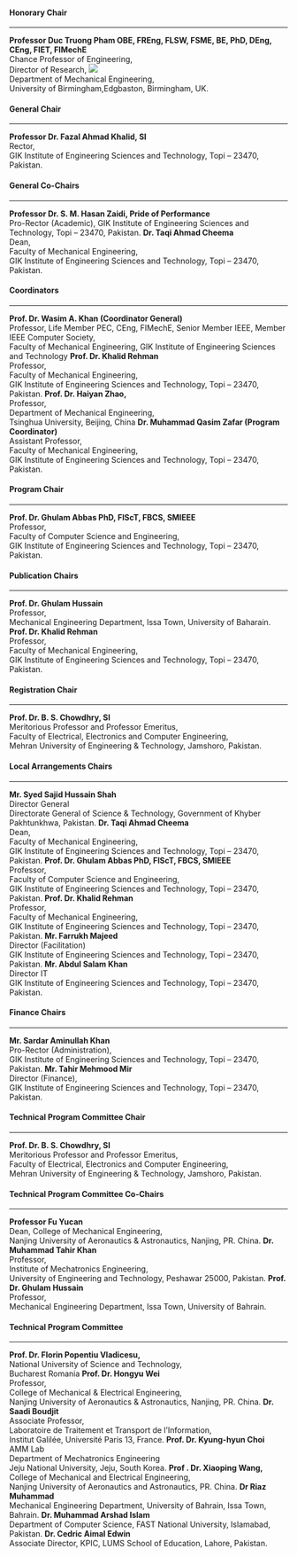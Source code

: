 #### Honorary Chair
* * *
**Professor Duc Truong Pham OBE, FREng, FLSW, FSME, BE, PhD, DEng, CEng, FIET, FIMechE**  
Chance Professor of Engineering,  
Director of Research, ![](https://giki.edu.pk/wp-content/uploads/2024/09/Picture1-1-300x275.png)  
Department of Mechanical Engineering,  
University of Birmingham,Edgbaston, Birmingham, UK.
#### General Chair
* * *
**Professor Dr. Fazal Ahmad Khalid, SI**  
Rector,  
GIK Institute of Engineering Sciences and Technology, Topi – 23470, Pakistan.
#### General Co-Chairs
* * *
**Professor Dr. S. M. Hasan Zaidi, Pride of Performance**  
Pro-Rector (Academic), GIK Institute of Engineering Sciences and Technology, Topi – 23470, Pakistan.
**Dr. Taqi Ahmad Cheema**  
Dean,  
Faculty of Mechanical Engineering,  
GIK Institute of Engineering Sciences and Technology, Topi – 23470, Pakistan.
#### Coordinators
* * *
**Prof. Dr. Wasim A. Khan (Coordinator General)**  
Professor, Life Member PEC, CEng, FIMechE, Senior Member IEEE, Member IEEE Computer Society,  
Faculty of Mechanical Engineering, GIK Institute of Engineering Sciences and Technology
**Prof. Dr. Khalid Rehman**  
Professor,  
Faculty of Mechanical Engineering,  
GIK Institute of Engineering Sciences and Technology, Topi – 23470, Pakistan.
**Prof. Dr. Haiyan Zhao,**  
Professor,  
Department of Mechanical Engineering,   
Tsinghua University, Beijing, China
**Dr. Muhammad Qasim Zafar (Program Coordinator)**  
Assistant Professor,  
Faculty of Mechanical Engineering,  
GIK Institute of Engineering Sciences and Technology, Topi – 23470, Pakistan.
#### Program Chair
* * *
**Prof. Dr. Ghulam Abbas PhD, FIScT, FBCS, SMIEEE**  
Professor,  
Faculty of Computer Science and Engineering,  
GIK Institute of Engineering Sciences and Technology, Topi – 23470, Pakistan.
#### Publication Chairs
* * *
**Prof. Dr. Ghulam Hussain**  
Professor,  
Mechanical Engineering Department, Issa Town, University of Baharain.
**Prof. Dr. Khalid Rehman**  
Professor,  
Faculty of Mechanical Engineering,  
GIK Institute of Engineering Sciences and Technology, Topi – 23470, Pakistan.
#### Registration Chair
* * *
**Prof. Dr. B. S. Chowdhry, SI**  
Meritorious Professor and Professor Emeritus,  
Faculty of Electrical, Electronics and Computer Engineering,  
Mehran University of Engineering & Technology, Jamshoro, Pakistan.
#### Local Arrangements Chairs
* * *
**Mr. Syed Sajid Hussain Shah**  
Director General  
Directorate General of Science & Technology, Government of Khyber Pakhtunkhwa, Pakistan.
**Dr. Taqi Ahmad Cheema**  
Dean,  
Faculty of Mechanical Engineering,  
GIK Institute of Engineering Sciences and Technology, Topi – 23470, Pakistan.
**Prof. Dr. Ghulam Abbas PhD, FIScT, FBCS, SMIEEE**  
Professor,  
Faculty of Computer Science and Engineering,  
GIK Institute of Engineering Sciences and Technology, Topi – 23470, Pakistan.
**Prof. Dr. Khalid Rehman**  
Professor,  
Faculty of Mechanical Engineering,  
GIK Institute of Engineering Sciences and Technology, Topi – 23470, Pakistan.
**Mr. Farrukh Majeed**  
Director (Facilitation)  
GIK Institute of Engineering Sciences and Technology, Topi – 23470, Pakistan.
**Mr. Abdul Salam Khan**  
Director IT  
GIK Institute of Engineering Sciences and Technology, Topi – 23470, Pakistan.
#### Finance Chairs
* * *
**Mr. Sardar Aminullah Khan**  
Pro-Rector (Administration),  
GIK Institute of Engineering Sciences and Technology, Topi – 23470, Pakistan.
**Mr. Tahir Mehmood Mir**  
Director (Finance),  
GIK Institute of Engineering Sciences and Technology, Topi – 23470, Pakistan.
#### Technical Program Committee Chair
* * *
**Prof. Dr. B. S. Chowdhry, SI**  
Meritorious Professor and Professor Emeritus,  
Faculty of Electrical, Electronics and Computer Engineering,  
Mehran University of Engineering & Technology, Jamshoro, Pakistan.
#### Technical Program Committee Co-Chairs
* * *
**Professor Fu Yucan**  
Dean, College of Mechanical Engineering,  
Nanjing University of Aeronautics & Astronautics, Nanjing, PR. China.
**Dr. Muhammad Tahir Khan**  
Professor,  
Institute of Mechatronics Engineering,  
University of Engineering and Technology, Peshawar 25000, Pakistan.
**Prof. Dr. Ghulam Hussain**  
Professor,  
Mechanical Engineering Department, Issa Town, University of Bahrain.
#### Technical Program Committee
* * *
**Prof. Dr. Florin Popentiu Vladicesu,**  
National University of Science and Technology,  
Bucharest Romania
**Prof. Dr. Hongyu Wei**  
Professor,  
College of Mechanical & Electrical Engineering,  
Nanjing University of Aeronautics & Astronautics, Nanjing, PR. China.
**Dr. Saadi Boudjit**  
Associate Professor,  
Laboratoire de Traitement et Transport de l’Information,  
Institut Galilée, Université Paris 13, France.
**Prof. Dr. Kyung-hyun Choi**  
AMM Lab  
Department of Mechatronics Engineering  
Jeju National University, Jeju, South Korea.
**Prof . Dr. Xiaoping Wang,**  
College of Mechanical and Electrical Engineering,  
Nanjing University of Aeronautics and Astronautics, PR. China.
**Dr Riaz Muhammad**  
Mechanical Engineering Department, University of Bahrain, Issa Town, Bahrain.
**Dr. Muhammad Arshad Islam**  
Department of Computer Science, FAST National University, Islamabad, Pakistan.
**Dr. Cedric Aimal Edwin**  
Associate Director, KPIC, LUMS School of Education, Lahore, Pakistan.
